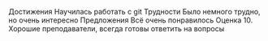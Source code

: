 Достижения
Научилась работать с git
Трудности
Было немного трудно, но очень интересно
Предложения
Всё очень понравилось
Оценка 10. Хорошие преподаватели, всегда готовы ответить на вопросы
